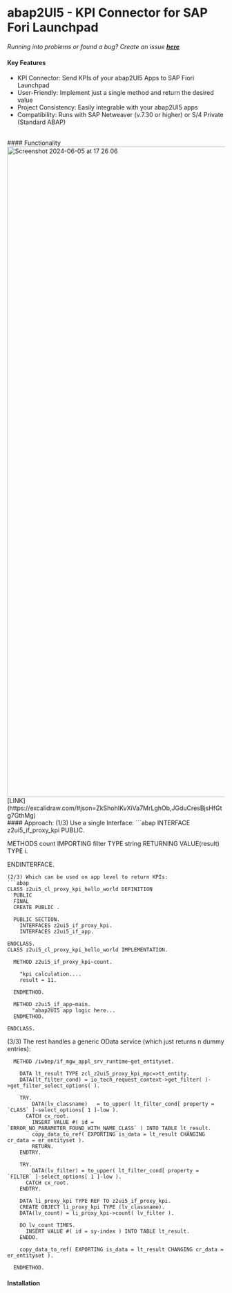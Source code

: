 # abap2UI5 - KPI Connector for SAP Fori Launchpad
_Running into problems or found a bug? Create an issue [**here**](https://github.com/abap2UI5/abap2UI5/issues)_

#### Key Features
* KPI Connector: Send KPIs of your abap2UI5 Apps to SAP Fiori Launchpad
* User-Friendly: Implement just a single method and return the desired value
* Project Consistency: Easily integrable with your abap2UI5 apps
* Compatibility: Runs with SAP Netweaver (v.7.30 or higher) or S/4 Private (Standard ABAP)

<br>
#### Functionality
<img width="1502" alt="Screenshot 2024-06-05 at 17 26 06" src="https://github.com/abap2UI5/abap2UI5-connector_launchpad_kpi/assets/102328295/52c82ade-0325-4402-9620-292fbc6de721">
[LINK](https://excalidraw.com/#json=ZkShohIKvXiVa7MrLghOb,JGduCresBjsHfGtg7GthMg)
<br>
#### Approach:
(1/3) Use a single Interface:
```abap
INTERFACE z2ui5_if_proxy_kpi
  PUBLIC.

  METHODS count
    IMPORTING
      filter           TYPE string
    RETURNING
      VALUE(result) TYPE i.

ENDINTERFACE.
```
(2/3) Which can be used on app level to return KPIs:
```abap
CLASS z2ui5_cl_proxy_kpi_hello_world DEFINITION
  PUBLIC
  FINAL
  CREATE PUBLIC .

  PUBLIC SECTION.
    INTERFACES z2ui5_if_proxy_kpi.
    INTERFACES z2ui5_if_app.

ENDCLASS.
CLASS z2ui5_cl_proxy_kpi_hello_world IMPLEMENTATION.

  METHOD z2ui5_if_proxy_kpi~count.

    "kpi calculation....
    result = 11.

  ENDMETHOD.

  METHOD z2ui5_if_app~main.
        "abap2UI5 app logic here...
  ENDMETHOD.

ENDCLASS.
```
(3/3) The rest handles a generic OData service (which just returns n dummy entries):
```abap
  METHOD /iwbep/if_mgw_appl_srv_runtime~get_entityset.

    DATA lt_result TYPE zcl_z2ui5_proxy_kpi_mpc=>tt_entity.
    DATA(lt_filter_cond) = io_tech_request_context->get_filter( )->get_filter_select_options( ).

    TRY.
        DATA(lv_classname)   = to_upper( lt_filter_cond[ property = `CLASS` ]-select_options[ 1 ]-low ).
      CATCH cx_root.
        INSERT VALUE #( id = `ERROR_NO_PARAMETER_FOUND_WITH_NAME_CLASS` ) INTO TABLE lt_result.
        copy_data_to_ref( EXPORTING is_data = lt_result CHANGING cr_data = er_entityset ).
        RETURN.
    ENDTRY.

    TRY.
        DATA(lv_filter) = to_upper( lt_filter_cond[ property = `FILTER` ]-select_options[ 1 ]-low ).
      CATCH cx_root.
    ENDTRY.

    DATA li_proxy_kpi TYPE REF TO z2ui5_if_proxy_kpi.
    CREATE OBJECT li_proxy_kpi TYPE (lv_classname).
    DATA(lv_count) = li_proxy_kpi->count( lv_filter ).

    DO lv_count TIMES.
      INSERT VALUE #( id = sy-index ) INTO TABLE lt_result.
    ENDDO.

    copy_data_to_ref( EXPORTING is_data = lt_result CHANGING cr_data = er_entityset ).

  ENDMETHOD.
```

#### Installation
